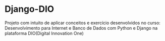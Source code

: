 # Django-DIO
Projeto com intuito de aplicar conceitos e exercício desenvolvidos no curso: Desenvolvimento para Internet e Banco de Dados com Python e Django na plataforma DIO(Digital Innovation One)
